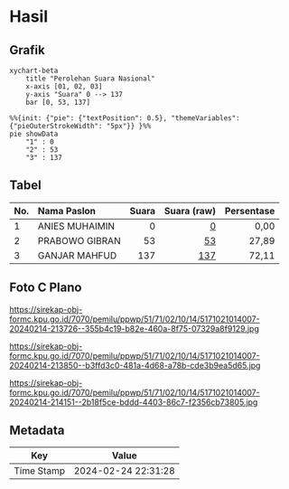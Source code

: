 # Hasil

## Grafik

```mermaid
xychart-beta
    title "Perolehan Suara Nasional"
    x-axis [01, 02, 03]
    y-axis "Suara" 0 --> 137
    bar [0, 53, 137]
```

```mermaid
%%{init: {"pie": {"textPosition": 0.5}, "themeVariables": {"pieOuterStrokeWidth": "5px"}} }%%
pie showData
    "1" : 0
    "2" : 53
    "3" : 137
```

## Tabel

| No. | Nama Paslon    | Suara | Suara (raw) | Persentase |
|:--- |:-------------- | -----:| -----------:| ----------:|
| 1   | ANIES MUHAIMIN | 0     | [0][p-1]    | 0,00       |
| 2   | PRABOWO GIBRAN | 53    | [53][p-2]   | 27,89      |
| 3   | GANJAR MAHFUD  | 137   | [137][p-3]  | 72,11      |


[p-1]: https://github.com/gigit-pemilu/pemilu-2024/blob/main/pilpres/hitung-suara/sub/51-bali/sub/71-kota-denpasar/sub/02-denpasar-timur/sub/1014-penatih/sub/007-tps/sub/paslon-1.txt
[p-2]: https://github.com/gigit-pemilu/pemilu-2024/blob/main/pilpres/hitung-suara/sub/51-bali/sub/71-kota-denpasar/sub/02-denpasar-timur/sub/1014-penatih/sub/007-tps/sub/paslon-2.txt
[p-3]: https://github.com/gigit-pemilu/pemilu-2024/blob/main/pilpres/hitung-suara/sub/51-bali/sub/71-kota-denpasar/sub/02-denpasar-timur/sub/1014-penatih/sub/007-tps/sub/paslon-3.txt

## Foto C Plano

https://sirekap-obj-formc.kpu.go.id/7070/pemilu/ppwp/51/71/02/10/14/5171021014007-20240214-213726--355b4c19-b82e-460a-8f75-07329a8f9129.jpg

https://sirekap-obj-formc.kpu.go.id/7070/pemilu/ppwp/51/71/02/10/14/5171021014007-20240214-213850--b3ffd3c0-481a-4d68-a78b-cde3b9ea5d65.jpg

https://sirekap-obj-formc.kpu.go.id/7070/pemilu/ppwp/51/71/02/10/14/5171021014007-20240214-214151--2b18f5ce-bddd-4403-86c7-f2356cb73805.jpg


## Metadata

| Key        | Value               |
| ---------- | ------------------- |
| Time Stamp | 2024-02-24 22:31:28 |




